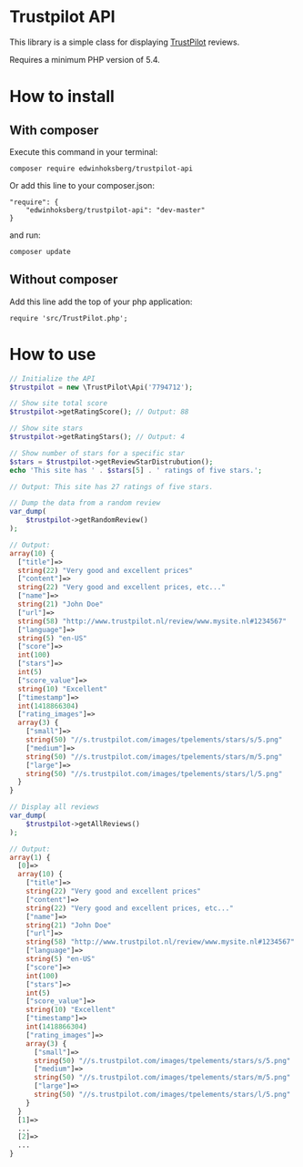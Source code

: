 # Trustpilot API

This library is a simple class for displaying [TrustPilot](http://trustpilot.com) reviews.

Requires a minimum PHP version of 5.4.

# How to install

## With composer

Execute this command in your terminal:

```
composer require edwinhoksberg/trustpilot-api
```

Or add this line to your composer.json:

```
"require": {
    "edwinhoksberg/trustpilot-api": "dev-master"
}
```

and run:

```
composer update
```


## Without composer

Add this line add the top of your php application:

```
require 'src/TrustPilot.php';
```

# How to use

```php
// Initialize the API
$trustpilot = new \TrustPilot\Api('7794712');
```

```php
// Show site total score
$trustpilot->getRatingScore(); // Output: 88
```

```php
// Show site stars
$trustpilot->getRatingStars(); // Output: 4
```

```php
// Show number of stars for a specific star
$stars = $trustpilot->getReviewStarDistrubution();
echo 'This site has ' . $stars[5] . ' ratings of five stars.'; 

// Output: This site has 27 ratings of five stars. 
```

```php
// Dump the data from a random review
var_dump(
    $trustpilot->getRandomReview()
);

// Output:
array(10) {
  ["title"]=>
  string(22) "Very good and excellent prices"
  ["content"]=>
  string(22) "Very good and excellent prices, etc..."
  ["name"]=>
  string(21) "John Doe"
  ["url"]=>
  string(58) "http://www.trustpilot.nl/review/www.mysite.nl#1234567"
  ["language"]=>
  string(5) "en-US"
  ["score"]=>
  int(100)
  ["stars"]=>
  int(5)
  ["score_value"]=>
  string(10) "Excellent"
  ["timestamp"]=>
  int(1418866304)
  ["rating_images"]=>
  array(3) {
    ["small"]=>
    string(50) "//s.trustpilot.com/images/tpelements/stars/s/5.png"
    ["medium"]=>
    string(50) "//s.trustpilot.com/images/tpelements/stars/m/5.png"
    ["large"]=>
    string(50) "//s.trustpilot.com/images/tpelements/stars/l/5.png"
  }
}
```

```php
// Display all reviews
var_dump(
    $trustpilot->getAllReviews()
);

// Output:
array(1) {
  [0]=>
  array(10) {
    ["title"]=>
    string(22) "Very good and excellent prices"
    ["content"]=>
    string(22) "Very good and excellent prices, etc..."
    ["name"]=>
    string(21) "John Doe"
    ["url"]=>
    string(58) "http://www.trustpilot.nl/review/www.mysite.nl#1234567"
    ["language"]=>
    string(5) "en-US"
    ["score"]=>
    int(100)
    ["stars"]=>
    int(5)
    ["score_value"]=>
    string(10) "Excellent"
    ["timestamp"]=>
    int(1418866304)
    ["rating_images"]=>
    array(3) {
      ["small"]=>
      string(50) "//s.trustpilot.com/images/tpelements/stars/s/5.png"
      ["medium"]=>
      string(50) "//s.trustpilot.com/images/tpelements/stars/m/5.png"
      ["large"]=>
      string(50) "//s.trustpilot.com/images/tpelements/stars/l/5.png"
    }
  }
  [1]=>
  ...
  [2]=>
  ...
}
```
